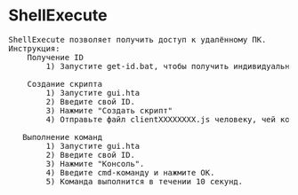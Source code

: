 # ShellExecute
<pre>
ShellExecute позволяет получить доступ к удалённому ПК.
Инструкция:
    Получение ID
        1) Запустите get-id.bat, чтобы получить индивидуальный ID (Он будет сохранён в файл id.txt)
    
    Создание скрипта
        1) Запустите gui.hta
        2) Введите свой ID.
        3) Нажмите "Создать скрипт"
        4) Отправьте файл clientXXXXXXXX.js человеку, чей компьютер нужно контролировать
        
   Выполнение команд
        1) Запустите gui.hta
        2) Введите свой ID.
        3) Нажмите "Консоль".
        4) Введите cmd-команду и нажмите OK.
        5) Команда выполнится в течении 10 секунд.
</pre>
